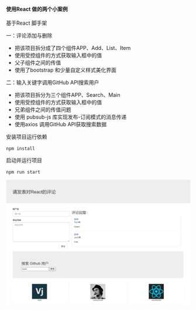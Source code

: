 #### 使用React 做的两个小案例
基于React 脚手架

一：评论添加与删除
- 把该项目拆分成了四个组件APP、Add、List、Item
- 使用受控组件的方式获取输入框中的值
- 父子组件之间的传值
- 使用了bootstrap 和少量自定义样式美化界面

二：输入关键字调用GitHub API搜索用户
- 把该项目拆分为三个组件APP、Search、Main
- 使用受控组件的方式获取输入框中的值
- 兄弟组件之间的传值问题
- 使用 pubsub-js 库实现发布-订阅模式的消息传递  
- 使用axios 调用GitHub API获取搜索数据

安装项目运行依赖
```
npm install
```
启动并运行项目
```
npm run start
```

![项目接图](./项目接图.png)